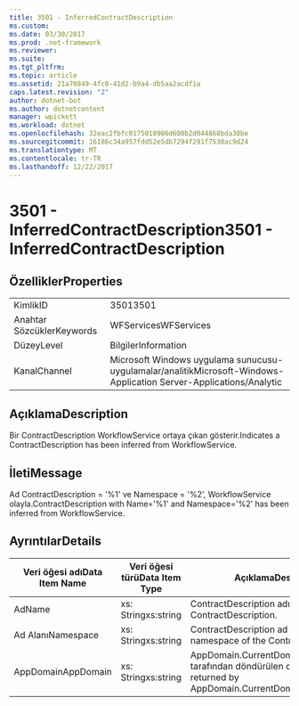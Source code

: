 ```yaml
---
title: 3501 - InferredContractDescription
ms.custom: 
ms.date: 03/30/2017
ms.prod: .net-framework
ms.reviewer: 
ms.suite: 
ms.tgt_pltfrm: 
ms.topic: article
ms.assetid: 21a70849-4fc0-41d2-b9a4-db5aa2acdf1a
caps.latest.revision: "2"
author: dotnet-bot
ms.author: dotnetcontent
manager: wpickett
ms.workload: dotnet
ms.openlocfilehash: 32eac2fbfc0175010906d600b2d044868bda38be
ms.sourcegitcommit: 16186c34a957fdd52e5db7294f291f7530ac9d24
ms.translationtype: MT
ms.contentlocale: tr-TR
ms.lasthandoff: 12/22/2017
---
```

# <a name="3501---inferredcontractdescription"></a><span data-ttu-id="15869-102">3501 - InferredContractDescription</span><span class="sxs-lookup"><span data-stu-id="15869-102">3501 - InferredContractDescription</span></span>
## <a name="properties"></a><span data-ttu-id="15869-103">Özellikler</span><span class="sxs-lookup"><span data-stu-id="15869-103">Properties</span></span>  
  
|||  
|-|-|  
|<span data-ttu-id="15869-104">Kimlik</span><span class="sxs-lookup"><span data-stu-id="15869-104">ID</span></span>|<span data-ttu-id="15869-105">3501</span><span class="sxs-lookup"><span data-stu-id="15869-105">3501</span></span>|  
|<span data-ttu-id="15869-106">Anahtar Sözcükler</span><span class="sxs-lookup"><span data-stu-id="15869-106">Keywords</span></span>|<span data-ttu-id="15869-107">WFServices</span><span class="sxs-lookup"><span data-stu-id="15869-107">WFServices</span></span>|  
|<span data-ttu-id="15869-108">Düzey</span><span class="sxs-lookup"><span data-stu-id="15869-108">Level</span></span>|<span data-ttu-id="15869-109">Bilgiler</span><span class="sxs-lookup"><span data-stu-id="15869-109">Information</span></span>|  
|<span data-ttu-id="15869-110">Kanal</span><span class="sxs-lookup"><span data-stu-id="15869-110">Channel</span></span>|<span data-ttu-id="15869-111">Microsoft Windows uygulama sunucusu-uygulamalar/analitik</span><span class="sxs-lookup"><span data-stu-id="15869-111">Microsoft-Windows-Application Server-Applications/Analytic</span></span>|  
  
## <a name="description"></a><span data-ttu-id="15869-112">Açıklama</span><span class="sxs-lookup"><span data-stu-id="15869-112">Description</span></span>  
 <span data-ttu-id="15869-113">Bir ContractDescription WorkflowService ortaya çıkan gösterir.</span><span class="sxs-lookup"><span data-stu-id="15869-113">Indicates a ContractDescription has been inferred from WorkflowService.</span></span>  
  
## <a name="message"></a><span data-ttu-id="15869-114">İleti</span><span class="sxs-lookup"><span data-stu-id="15869-114">Message</span></span>  
 <span data-ttu-id="15869-115">Ad ContractDescription = '%1' ve Namespace = '%2', WorkflowService olayla.</span><span class="sxs-lookup"><span data-stu-id="15869-115">ContractDescription with Name='%1' and Namespace='%2' has been inferred from WorkflowService.</span></span>  
  
## <a name="details"></a><span data-ttu-id="15869-116">Ayrıntılar</span><span class="sxs-lookup"><span data-stu-id="15869-116">Details</span></span>  
  
|<span data-ttu-id="15869-117">Veri öğesi adı</span><span class="sxs-lookup"><span data-stu-id="15869-117">Data Item Name</span></span>|<span data-ttu-id="15869-118">Veri öğesi türü</span><span class="sxs-lookup"><span data-stu-id="15869-118">Data Item Type</span></span>|<span data-ttu-id="15869-119">Açıklama</span><span class="sxs-lookup"><span data-stu-id="15869-119">Description</span></span>|  
|--------------------|--------------------|-----------------|  
|<span data-ttu-id="15869-120">Ad</span><span class="sxs-lookup"><span data-stu-id="15869-120">Name</span></span>|<span data-ttu-id="15869-121">xs: String</span><span class="sxs-lookup"><span data-stu-id="15869-121">xs:string</span></span>|<span data-ttu-id="15869-122">ContractDescription adı.</span><span class="sxs-lookup"><span data-stu-id="15869-122">The name of the ContractDescription.</span></span>|  
|<span data-ttu-id="15869-123">Ad Alanı</span><span class="sxs-lookup"><span data-stu-id="15869-123">Namespace</span></span>|<span data-ttu-id="15869-124">xs: String</span><span class="sxs-lookup"><span data-stu-id="15869-124">xs:string</span></span>|<span data-ttu-id="15869-125">ContractDescription ad alanı.</span><span class="sxs-lookup"><span data-stu-id="15869-125">The namespace of the ContractDescription.</span></span>|  
|<span data-ttu-id="15869-126">AppDomain</span><span class="sxs-lookup"><span data-stu-id="15869-126">AppDomain</span></span>|<span data-ttu-id="15869-127">xs: String</span><span class="sxs-lookup"><span data-stu-id="15869-127">xs:string</span></span>|<span data-ttu-id="15869-128">AppDomain.CurrentDomain.FriendlyName tarafından döndürülen dize.</span><span class="sxs-lookup"><span data-stu-id="15869-128">The string returned by AppDomain.CurrentDomain.FriendlyName.</span></span>|
